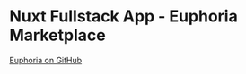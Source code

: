 # Nuxt Fullstack App - Euphoria Marketplace

[Euphoria on GitHub](https://github.com/prostohttp/nuxt-euphoria)

